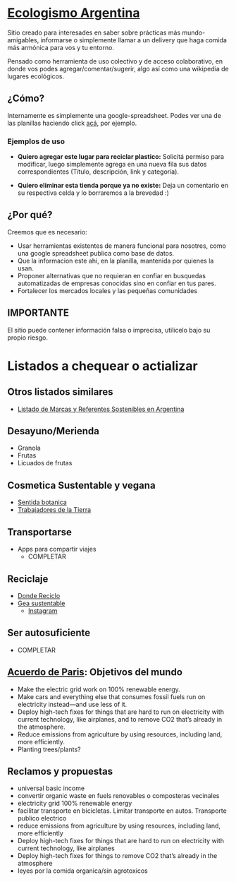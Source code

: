 # [Ecologismo Argentina](https://ecologismo-argentina.github.io/)

Sitio creado para interesades en saber sobre prácticas más mundo-amigables, informarse o simplemente llamar a un delivery que haga comida más armónica para vos y tu entorno.

Pensado como herramienta de uso colectivo y de acceso colaborativo, en donde vos podes agregar/comentar/sugerir, algo así como una wikipedia de lugares ecológicos.

## ¿Cómo?
Internamente es simplemente una google-spreadsheet. Podes ver una de las planillas haciendo click [acá](https://docs.google.com/spreadsheets/d/1LRbVgNC9orUgdJ587uNV2ar5k47THzrpYn6-MB00ah8/edit#gid=0), por ejemplo. 

### Ejemplos de uso

- __Quiero agregar este lugar para reciclar plastico:__ Solicitá permiso para modificar, luego simplemente agrega en una nueva fila sus datos correspondientes (Título, descripción, link y categoría).

- __Quiero eliminar esta tienda porque ya no existe:__ Deja un comentario en su respectiva celda y lo borraremos a la brevedad :)

## ¿Por qué?

Creemos que es necesario:
  - Usar herramientas existentes de manera funcional para nosotres, como una google spreadsheet publica como base de datos.
  - Que la informacion este ahi, en la planilla, mantenida por quienes la usan.
  - Proponer alternativas que no requieran en confiar en busquedas automatizadas de empresas conocidas sino en confiar en tus pares.
  - Fortalecer los mercados locales y las pequeñas comunidades

## IMPORTANTE
El sitio puede contener información falsa o imprecisa, utilicelo bajo su propio riesgo.


# Listados a chequear o actializar

## Otros listados similares
- [Listado de Marcas y Referentes Sostenibles en Argentina](https://github.com/ecologismo-argentina/ecologismo-argentina.github.io/blob/master/Listado%20de%20Marcas%20y%20Referentes%20Sostenibles%20en%20Argentina.pdf)

## Desayuno/Merienda
- Granola
- Frutas
- Licuados de frutas

## Cosmetica Sustentable y vegana
- [Sentida botanica](https://www.sentidabotanica.com/)
- [Trabajadores de la Tierra](https://www.instagram.com/trabajadoresdelatierra/)

## Transportarse
- Apps para compartir viajes
  - COMPLETAR

## Reciclaje
- [Donde Reciclo](https://www.dondereciclo.org.ar/)
- [Gea sustentable](https://geasustentable.com.ar/)
  - [Instagram](https://www.instagram.com/geasustentable/)

## Ser autosuficiente
  - COMPLETAR

## [Acuerdo de Paris](https://es.wikipedia.org/wiki/Acuerdo_de_Par%C3%ADs): Objetivos del mundo
- Make the electric grid work on 100% renewable energy.
- Make cars and everything else that consumes fossil fuels run on electricity instead—and use less of it.
- Deploy high-tech fixes for things that are hard to run on electricity with current technology, like airplanes, and to remove CO2 that’s already in the atmosphere.
- Reduce emissions from agriculture by using resources, including land, more efficiently.
- Planting trees/plants?

## Reclamos y propuestas
- universal basic income
- convertir organic waste en fuels renovables o composteras vecinales
- electricity grid 100% renewable energy
- facilitar transporte en bicicletas. Limitar transporte en autos. Transporte publico electrico
- reduce emissions from agriculture by using resources, including land, more efficiently
- Deploy high-tech fixes for things that are hard to run on electricity with current technology, like airplanes
- Deploy high-tech fixes for things to remove CO2 that’s already in the atmosphere
- leyes por la comida organica/sin agrotoxicos

